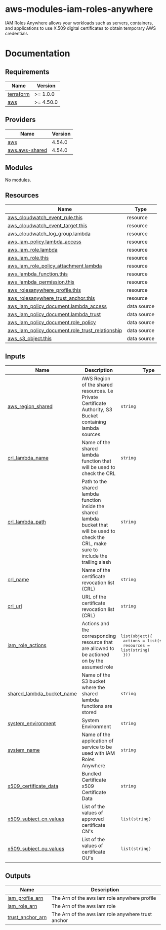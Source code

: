 # aws-modules-iam-roles-anywhere
IAM Roles Anywhere allows your workloads such as servers, containers, and applications to use X.509 digital certificates to obtain temporary AWS credentials

# Documentation
<!-- BEGIN_TF_DOCS -->
## Requirements

| Name | Version |
|------|---------|
| <a name="requirement_terraform"></a> [terraform](#requirement\_terraform) | >= 1.0.0 |
| <a name="requirement_aws"></a> [aws](#requirement\_aws) | >= 4.50.0 |

## Providers

| Name | Version |
|------|---------|
| <a name="provider_aws"></a> [aws](#provider\_aws) | 4.54.0 |
| <a name="provider_aws.aws-shared"></a> [aws.aws-shared](#provider\_aws.aws-shared) | 4.54.0 |

## Modules

No modules.

## Resources

| Name | Type |
|------|------|
| [aws_cloudwatch_event_rule.this](https://registry.terraform.io/providers/hashicorp/aws/latest/docs/resources/cloudwatch_event_rule) | resource |
| [aws_cloudwatch_event_target.this](https://registry.terraform.io/providers/hashicorp/aws/latest/docs/resources/cloudwatch_event_target) | resource |
| [aws_cloudwatch_log_group.lambda](https://registry.terraform.io/providers/hashicorp/aws/latest/docs/resources/cloudwatch_log_group) | resource |
| [aws_iam_policy.lambda_access](https://registry.terraform.io/providers/hashicorp/aws/latest/docs/resources/iam_policy) | resource |
| [aws_iam_role.lambda](https://registry.terraform.io/providers/hashicorp/aws/latest/docs/resources/iam_role) | resource |
| [aws_iam_role.this](https://registry.terraform.io/providers/hashicorp/aws/latest/docs/resources/iam_role) | resource |
| [aws_iam_role_policy_attachment.lambda](https://registry.terraform.io/providers/hashicorp/aws/latest/docs/resources/iam_role_policy_attachment) | resource |
| [aws_lambda_function.this](https://registry.terraform.io/providers/hashicorp/aws/latest/docs/resources/lambda_function) | resource |
| [aws_lambda_permission.this](https://registry.terraform.io/providers/hashicorp/aws/latest/docs/resources/lambda_permission) | resource |
| [aws_rolesanywhere_profile.this](https://registry.terraform.io/providers/hashicorp/aws/latest/docs/resources/rolesanywhere_profile) | resource |
| [aws_rolesanywhere_trust_anchor.this](https://registry.terraform.io/providers/hashicorp/aws/latest/docs/resources/rolesanywhere_trust_anchor) | resource |
| [aws_iam_policy_document.lambda_access](https://registry.terraform.io/providers/hashicorp/aws/latest/docs/data-sources/iam_policy_document) | data source |
| [aws_iam_policy_document.lambda_trust](https://registry.terraform.io/providers/hashicorp/aws/latest/docs/data-sources/iam_policy_document) | data source |
| [aws_iam_policy_document.role_policy](https://registry.terraform.io/providers/hashicorp/aws/latest/docs/data-sources/iam_policy_document) | data source |
| [aws_iam_policy_document.role_trust_relationship](https://registry.terraform.io/providers/hashicorp/aws/latest/docs/data-sources/iam_policy_document) | data source |
| [aws_s3_object.this](https://registry.terraform.io/providers/hashicorp/aws/latest/docs/data-sources/s3_object) | data source |

## Inputs

| Name | Description | Type | Default | Required |
|------|-------------|------|---------|:--------:|
| <a name="input_aws_region_shared"></a> [aws\_region\_shared](#input\_aws\_region\_shared) | AWS Region of the shared resources. I.e Private Certificate Authority, S3 Bucket containing lambda sources | `string` | `"eu-central-1"` | no |
| <a name="input_crl_lambda_name"></a> [crl\_lambda\_name](#input\_crl\_lambda\_name) | Name of the shared lambda function that will be used to check the CRL | `string` | `"crl-importer"` | no |
| <a name="input_crl_lambda_path"></a> [crl\_lambda\_path](#input\_crl\_lambda\_path) | Path to the shared lambda function inside the shared lambda bucket that will be used to check the CRL, make sure to include the trailing slash | `string` | `"iam-rolesanywhere-lambdas/"` | no |
| <a name="input_crl_name"></a> [crl\_name](#input\_crl\_name) | Name of the certificate revocation list (CRL) | `string` | n/a | yes |
| <a name="input_crl_url"></a> [crl\_url](#input\_crl\_url) | URL of the certificate revocation list (CRL) | `string` | n/a | yes |
| <a name="input_iam_role_actions"></a> [iam\_role\_actions](#input\_iam\_role\_actions) | Actions and the corresponding resource that are allowed to be actioned on by the assumed role | <pre>list(object({<br>    actions   = list(string)<br>    resources = list(string)<br>  }))</pre> | `[]` | no |
| <a name="input_shared_lambda_bucket_name"></a> [shared\_lambda\_bucket\_name](#input\_shared\_lambda\_bucket\_name) | Name of the S3 bucket where the shared lambda functions are stored | `string` | `"dfds-ce-shared-artifacts"` | no |
| <a name="input_system_environment"></a> [system\_environment](#input\_system\_environment) | System Environment | `string` | `""` | no |
| <a name="input_system_name"></a> [system\_name](#input\_system\_name) | Name of the application of service to be used with IAM Roles Anywhere | `string` | n/a | yes |
| <a name="input_x509_certificate_data"></a> [x509\_certificate\_data](#input\_x509\_certificate\_data) | Bundled Certificate x509 Certificate Data | `string` | n/a | yes |
| <a name="input_x509_subject_cn_values"></a> [x509\_subject\_cn\_values](#input\_x509\_subject\_cn\_values) | List of the values of approved certificate CN's | `list(string)` | n/a | yes |
| <a name="input_x509_subject_ou_values"></a> [x509\_subject\_ou\_values](#input\_x509\_subject\_ou\_values) | List of the values of certificate OU's | `list(string)` | n/a | yes |

## Outputs

| Name | Description |
|------|-------------|
| <a name="output_iam_profile_arn"></a> [iam\_profile\_arn](#output\_iam\_profile\_arn) | The Arn of the aws iam role anywhere profile |
| <a name="output_iam_role_arn"></a> [iam\_role\_arn](#output\_iam\_role\_arn) | The Arn of the aws iam role |
| <a name="output_trust_anchor_arn"></a> [trust\_anchor\_arn](#output\_trust\_anchor\_arn) | The Arn of the aws iam role anywhere trust anchor |
<!-- END_TF_DOCS -->
